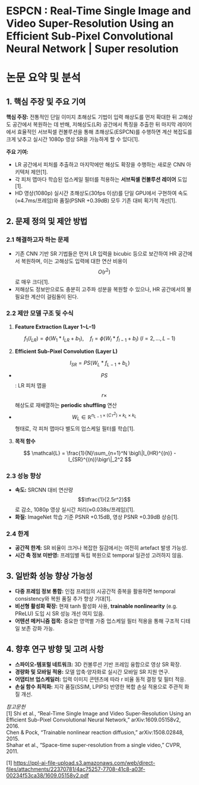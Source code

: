# ESPCN : Real-Time Single Image and Video Super-Resolution Using an Efficient Sub-Pixel Convolutional Neural Network | Super resolution

# 논문 요약 및 분석

## 1. 핵심 주장 및 주요 기여  
**핵심 주장:** 전통적인 단일 이미지 초해상도 기법이 입력 해상도를 먼저 확대한 뒤 고해상도 공간에서 복원하는 데 반해, 저해상도(LR) 공간에서 특징을 추출한 뒤 마지막 레이어에서 효율적인 서브픽셀 컨볼루션을 통해 초해상도(ESPCN)를 수행하면 계산 복잡도를 크게 낮추고 실시간 1080p 영상 SR을 가능하게 할 수 있다[1].  

**주요 기여:**  
- LR 공간에서 피처를 추출하고 마지막에만 해상도 확장을 수행하는 새로운 CNN 아키텍처 제안[1].  
- 각 피처 맵마다 학습된 업스케일 필터를 적용하는 **서브픽셀 컨볼루션 레이어** 도입[1].  
- HD 영상(1080p) 실시간 초해상도(30fps 이상)를 단일 GPU에서 구현하여 속도(≈4.7ms/프레임)와 품질(PSNR +0.39dB) 모두 기존 대비 획기적 개선[1].  

## 2. 문제 정의 및 제안 방법  
### 2.1 해결하고자 하는 문제  
- 기존 CNN 기반 SR 기법들은 먼저 LR 입력을 bicubic 등으로 보간하여 HR 공간에서 복원하며, 이는 고해상도 입력에 대한 연산 비용이 $$O(r^2)$$로 매우 크다[1].  
- 저해상도 정보만으로도 충분히 고주파 성분을 복원할 수 있으나, HR 공간에서의 불필요한 계산이 걸림돌이 된다.  

### 2.2 제안 모델 구조 및 수식  
1) **Feature Extraction (Layer 1~L–1)**  

$$
     f_1(I_{LR}) = \phi(W_1 * I_{LR} + b_1),\quad
     f_l = \phi(W_l * f_{l-1} + b_l)\;(l=2,\dots,L-1)
$$  

2) **Efficient Sub-Pixel Convolution (Layer L)**  

$$
     I_{SR} = PS\bigl(W_L * f_{L-1} + b_L\bigr)
$$  

   - $$PS$$: LR 피처 맵을 $$r\times$$ 해상도로 재배열하는 **periodic shuffling** 연산  
   - $$W_L\in\mathbb{R}^{n_{L-1}\times (C\,r^2)\times k_L \times k_L}$$ 형태로, 각 피처 맵마다 별도의 업스케일 필터를 학습[1].  

3) **목적 함수**  

$$
     \mathcal{L} = \frac{1}{N}\sum_{n=1}^N \bigl\|I_{HR}^{(n)} - I_{SR}^{(n)}\bigr\|_2^2
$$  

### 2.3 성능 향상  
- **속도:** SRCNN 대비 연산량 $$\tfrac{1}{2.5r^2}$$로 감소, 1080p 영상 실시간 처리(≈0.038s/프레임)[1].  
- **화질:** ImageNet 학습 기준 PSNR +0.15dB, 영상 PSNR +0.39dB 상승[1].  

### 2.4 한계  
- **공간적 한계:** SR 비율이 크거나 복잡한 질감에서는 여전히 artefact 발생 가능성.  
- **시간 축 정보 미반영:** 프레임별 독립 복원으로 temporal 일관성 고려하지 않음.  

## 3. 일반화 성능 향상 가능성  
- **다중 프레임 정보 통합:** 인접 프레임의 시공간적 중복을 활용하면 temporal consistency와 복원 품질 추가 향상 기대[1].  
- **비선형 활성화 확장:** 현재 tanh 활성화 사용, **trainable nonlinearity** (e.g. PReLU) 도입 시 SR 성능 개선 여지 있음.  
- **어텐션 메커니즘 접목:** 중요한 영역별 가중 업스케일 필터 적용을 통해 구조적 디테일 보존 강화 가능.  

## 4. 향후 연구 방향 및 고려 사항  
- **스파이오-템포럴 네트워크:** 3D 컨볼루션 기반 프레임 융합으로 영상 SR 확장.  
- **경량화 및 모바일 적용:** 모델 압축·양자화로 실시간 모바일 SR 지원 연구.  
- **어댑티브 업스케일러:** 입력 이미지 콘텐츠에 따라 r 비율 동적 결정 및 필터 적응.  
- **손실 함수 최적화:** 지각 품질(SSIM, LPIPS) 반영한 복합 손실 적용으로 주관적 화질 개선.  

_참고문헌_  
[1] Shi et al., “Real-Time Single Image and Video Super-Resolution Using an Efficient Sub-Pixel Convolutional Neural Network,” arXiv:1609.05158v2, 2016.  
 Chen & Pock, “Trainable nonlinear reaction diffusion,” arXiv:1508.02848, 2015.  
 Shahar et al., “Space-time super-resolution from a single video,” CVPR, 2011.

[1] https://ppl-ai-file-upload.s3.amazonaws.com/web/direct-files/attachments/22370781/4ac75257-7708-41c8-a03f-00234f53ca38/1609.05158v2.pdf
